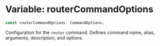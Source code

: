 # Variable: routerCommandOptions

```ts
const routerCommandOptions: CommandOptions;
```

Configuration for the `router` command.
Defines command name, alias, arguments, description, and options.
